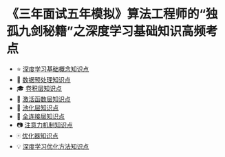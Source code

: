 # 《三年面试五年模拟》算法工程师的“独孤九剑秘籍”之深度学习基础知识高频考点

- :star: [深度学习基础概念知识点](https://github.com/amusi/AI-Job-Notes)
- :1234: [数据预处理知识点](docs/自我介绍.md)
- :mortar_board: [卷积层知识点](docs/机器学习.md)
- :closed_book: [激活函数层知识点](docs/深度学习.md)
- :green_book: [池化层知识点](docs/强化学习.md)
- :eyes: [全连接层知识点](docs/计算机视觉.md)
- :camera: [注意力机制知识点](docs/传统图像处理.md)
- :mahjong: [优化器知识点](docs/自然语言处理.md)
- :bulb: [深度学习优化方法知识点](docs/SLAM.md)
